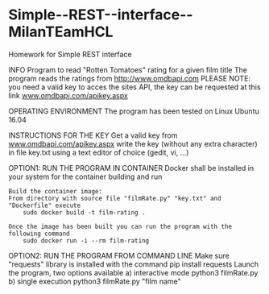 # Simple--REST--interface--MilanTEamHCL
Homework for Simple REST interface


INFO
Program to read "Rotten Tomatoes" rating for a given film title
The program reads the ratings from http://www.omdbapi.com
PLEASE NOTE: you need a valid key to acces the sites API, the key can be requested at this link www.omdbapi.com/apikey.aspx

OPERATING ENVIRONMENT
The program has been tested on Linux Ubuntu 16.04


INSTRUCTIONS FOR THE KEY
Get a valid key from www.omdbapi.com/apikey.aspx
write the key (without any extra character) in file key.txt using a text editor of choice (gedit, vi, ...)


OPTION1: RUN THE PROGRAM IN CONTAINER
	Docker shall be installed in your system for the container building and run

	Build the container image:
	From directory with source file "filmRate.py" "key.txt" and "Dockerfile" execute
		sudo docker build -t film-rating .

	Once the image has been built you can run the program with the following command
		sudo docker run -i --rm film-rating

OPTION2: RUN THE PROGRAM FROM COMMAND LINE
	Make sure "requests" library is installed with the command
		pip install requests
    Launch the program, two options available
	a) interactive mode
		python3 filmRate.py
    b) single execution
		python3 filmRate.py "film name"

